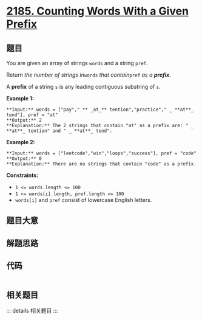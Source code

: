 # [2185. Counting Words With a Given Prefix](https://leetcode.com/problems/counting-words-with-a-given-prefix)

## 题目

You are given an array of strings `words` and a string `pref`.

Return _the number of strings in_`words` _that contain_`pref` _as a
**prefix**_.

A **prefix** of a string `s` is any leading contiguous substring of `s`.



**Example 1:**

    
    
    **Input:** words = ["pay"," ** _at_** tention","practice"," _ **at**_ tend"], pref = "at"
    **Output:** 2
    **Explanation:** The 2 strings that contain "at" as a prefix are: " _ **at**_ tention" and " _ **at**_ tend".
    

**Example 2:**

    
    
    **Input:** words = ["leetcode","win","loops","success"], pref = "code"
    **Output:** 0
    **Explanation:** There are no strings that contain "code" as a prefix.
    



**Constraints:**

  * `1 <= words.length <= 100`
  * `1 <= words[i].length, pref.length <= 100`
  * `words[i]` and `pref` consist of lowercase English letters.


## 题目大意

## 解题思路

## 代码

```javascript

```

## 相关题目

::: details 相关题目
:::
